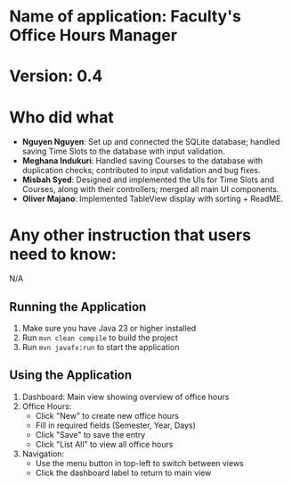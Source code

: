 # Name of application: Faculty's Office Hours Manager

# Version: 0.4

# Who did what

- **Nguyen Nguyen**: Set up and connected the SQLite database; handled saving Time Slots to the database with input validation.
- **Meghana Indukuri**: Handled saving Courses to the database with duplication checks; contributed to input validation and bug fixes.
- **Misbah Syed**: Designed and implemented the UIs for Time Slots and Courses, along with their controllers; merged all main UI components.
- **Oliver Majano**: Implemented TableView display with sorting + ReadME.

# Any other instruction that users need to know:

N/A

## Running the Application

1. Make sure you have Java 23 or higher installed
2. Run `mvn clean compile` to build the project
3. Run `mvn javafx:run` to start the application

## Using the Application

1. Dashboard: Main view showing overview of office hours
2. Office Hours:
   - Click "New" to create new office hours
   - Fill in required fields (Semester, Year, Days)
   - Click "Save" to save the entry
   - Click "List All" to view all office hours
3. Navigation:
   - Use the menu button in top-left to switch between views
   - Click the dashboard label to return to main view
